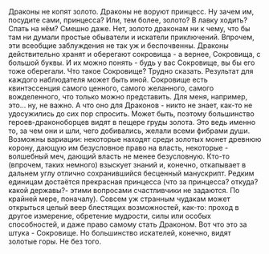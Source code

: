   Драконы не копят золото. Драконы не воруют принцесс. Ну зачем им, посудите сами, принцесса? Или, тем более, золото? В лавку ходить? Спать на нём? Смешно даже.
Нет, золото драконам ни к чему, что бы там ни думали простые обыватели и искатели приключений.
Впрочем, эти всеобщие заблуждения не так уж и беспочвенны. Драконы действительно хранят и оберегают сокровища - а вернее, Сокровища, с большой буквы. И их можно понять - будь у вас Сокровище, вы бы его тоже оберегали.
Что такое Сокровище? Трудно сказать. Результат для каждого наблюдателя может быть иной. Сокровище есть квинтэссенция самого ценного, самого желанного, самого вожделенного, что только можно представить. Для меня, например, это... ну, не важно. А что оно для Драконов - никто не знает, как-то не удосужились до сих пор спросить.
Может быть, поэтому большинство героев-драконоборцев видят в пещере груды золота. Это ведь именно то, за чем они и шли, чего добивались, желали всеми фибрами души. Возможны вариации: некоторые находят среди золотых монет древнюю корону, дающую им безусловное право на власть, некоторые - волшебный меч, дающий власть не менее безусловную. Кто-то (впрочем, таких немного) взыскует знаний и, конечно, откапывает в дальнем углу отлично сохранившийся бесценный манускрипт. Редким единицам достаётся прекрасная принцесса (что за принцесса? откуда? какой державы?- этими вопросами счастливчики не задаются. По крайней мере, поначалу). Совсем уж странным чудакам может открыться целый веер блестящих возможностей, как-то: проход в другое измерение, обретение мудрости, силы или особых способностей, и даже право самому стать Драконом. Вот что это за штука - Сокровище.
Но большинство искателей, конечно, видят золотые горы. Не без того.    